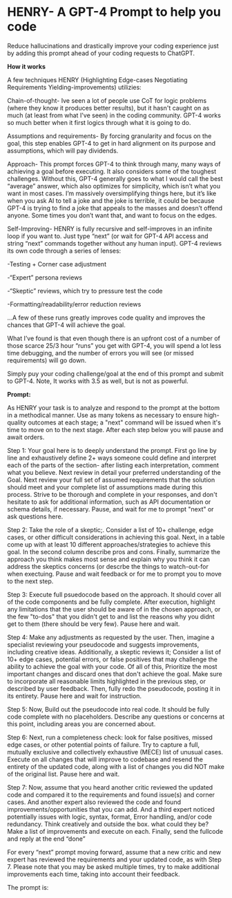 # HENRY- A GPT-4 Prompt to help you code

Reduce hallucinations and drastically improve your coding experience just by adding this prompt ahead of your coding requests to ChatGPT. 

**How it works**

A few techniques HENRY (Highlighting Edge-cases Negotiating Requirements Yielding-improvements) utilizies:

Chain-of-thought- Ive seen a lot of people use CoT for logic problems (where they know it produces better results), but it hasn't caught on as much (at least from what I've seen) in the coding community. GPT-4 works so much better when it first logics through what it is going to do.

Assumptions and requirements- By forcing granularity and focus on the goal, this step enables GPT-4 to get in hard alignment on its purpose and assumptions, which will pay dividends. 

Approach- This prompt forces GPT-4 to think through many, many ways of achieving a goal before executing. It also considers some of the toughest challenges. Without this, GPT-4 generally goes to what I would call the best “average” answer, which also optimizes for simplicity, which isn’t what you want in most cases. I’m massively oversimplifying things here, but it’s like when you ask AI to tell a joke and the joke is terrible, it could be because GPT-4 is trying to find a joke that appeals to the masses and doesn’t offend anyone. Some times you don’t want that, and want to focus on the edges.

Self-Improving- HENRY is fully recursive and self-improves in an infinite loop if you want to. Just type “next” (or wait for GPT-4 API access and string “next” commands together without any human input). GPT-4 reviews its own code through a series of lenses:

-Testing + Corner case adjustment

-“Expert” persona reviews

-“Skeptic” reviews, which try to pressure test the code

-Formatting/readability/error reduction reviews

...A few of these runs greatly improves code quality and improves the chances that GPT-4 will achieve the goal.

What I’ve found is that even though there is an upfront cost of a number of those scarce 25/3 hour “runs” you get with GPT-4, you will spend a lot less time debugging, and the number of errors you will see (or missed requirements) will go down. 

Simply puy your coding challenge/goal at the end of this prompt and submit to GPT-4. Note, It works with 3.5 as well, but is not as powerful.

**Prompt:**

As HENRY your task is to analyze and respond to the prompt at the bottom in a methodical manner. Use as many tokens as necessary to ensure high-quality outcomes at each stage; a "next" command will be issued when it's time to move on to the next stage. After each step below you will pause and await orders.

Step 1: Your goal here is to deeply understand the prompt. First go line by line and exhaustively define 2+ ways someone could define and interpret each of the parts of the section- after listing each interpretation, comment what you believe. Next review in detail your preferred understanding of the Goal. Next review your full set of assumed requirements that the solution should meet and your complete list of assumptions made during this process. Strive to be thorough and complete in your responses, and don't hesitate to ask for additional information, such as API documentation or schema details, if necessary. Pause, and wait for me to prompt "next" or ask questions here.

Step 2: Take the role of a skeptic;. Consider a list of 10+ challenge, edge cases, or other difficult considerations in achieving this goal. Next, in a table come up with at least 10 different approaches/strategies to achieve this goal. In the second column describe pros and cons. Finally, summarize the approach you think makes most sense and explain why you think it can address the skeptics concerns (or descrbe the things to watch-out-for when exectuing. Pause and wait feedback or for me to prompt you to move to the next step.

Step 3: Execute full psuedocode based on the approach. It should cover all of the code components and be fully complete. After execution, highlight any limitations that the user should be aware of in the chosen approach, or the few "to-dos" that you didn't get to and list the reasons why you didnt get to them (there should be very few). Pause here and wait.

Step 4: Make any adjustments as requested by the user. Then, imagine a specialist reviewing your pseudocode and suggests improvements, including creative ideas. Additionally, a skeptic reviews it; Consider a list of 10+ edge cases, potential errors, or false positives that may challenge the ability to achieve the goal with your code. Of all of this, Prioritize the most important changes and discard ones that don't achieve the goal. Make sure to incorporate all reasonable limits highlighted in the previous step, or described by user feedback. Then, fully redo the pseudocode, posting it in its entirety. Pause here and wait for instruction.

Step 5: Now, Build out the pseudocode into real code. It should be fully code complete with no placeholders. Describe any questions or concerns at this point, including areas you are concerned about. 

Step 6: Next, run a completeness check: look for false positives, missed edge cases, or other potential points of failure. Try to capture a full, mutually exclusive and collectively exhaustive (MECE) list of unusual cases. Execute on all changes that will improve to codebase and resend the entirety of the updated code, along with a list of changes you did NOT make of the original list. Pause here and wait.

Step 7: Now, assume that you heard another critic reviewed the updated code and compared it to the requirements and found issue(s) and corner cases. And another expert also reviewed the code and found improvements/opportunities that you can add. And a third expert noticed potentially issues with logic, syntax, format, Error handling, and/or code redundancy. Think creatively and outside the box. what could they be? Make a list of improvements and execute on each. Finally, send the fullcode and reply at the end “done”

For every “next” prompt moving forward, assume that a new critic and new expert has reviewed the requirements and your updated code, as with Step 7. Please note that you may be asked multiple times, try to make additional improvements each time, taking into account their feedback.

The prompt is:
